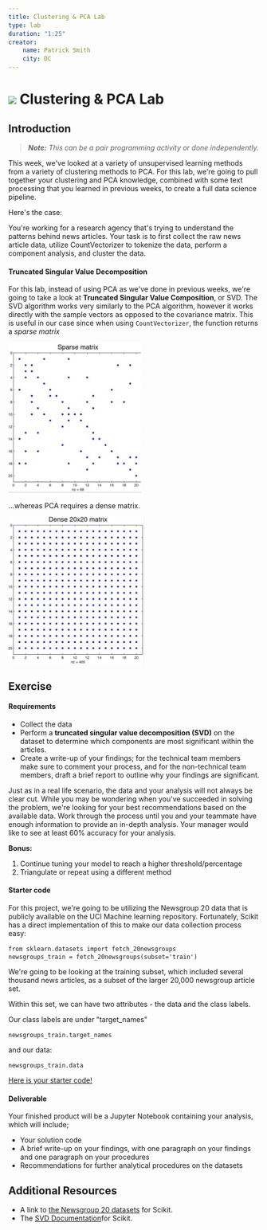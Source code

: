```yaml
---
title: Clustering & PCA Lab
type: lab
duration: "1:25"
creator:
    name: Patrick Smith
    city: DC
---
```


# ![](https://ga-dash.s3.amazonaws.com/production/assets/logo-9f88ae6c9c3871690e33280fcf557f33.png) Clustering & PCA Lab

## Introduction

> ***Note:*** _This can be a pair programming activity or done independently._

This week, we've looked at a variety of unsupervised learning methods from a variety of clustering methods to PCA. For this lab, we're going to pull together your clustering and PCA knowledge, combined with some text processing that you learned in previous weeks, to create a full data science pipeline.

Here's the case: 

You're working for a research agency that's trying to understand the patterns behind news articles. Your task is to first collect the raw news article data, utilize CountVectorizer to tokenize the data, perform a component analysis, and cluster the data.

#### Truncated Singular Value Decomposition ####

For this lab, instead of using PCA as we've done in previous weeks, we're going to take a look at **Truncated Singular Value Composition**, or SVD. The SVD algorithm works very similarly to the PCA algorithm, however it works directly with the sample vectors as opposed to the covariance matrix. This is useful in our case since when using ```CountVectorizer```, the function returns a *sparse matrix*

![](./images/sparse.png)

...whereas PCA requires a dense matrix. 

![](./images/dense.png)

## Exercise

#### Requirements

- Collect the data
- Perform a **truncated singular value decomposition (SVD)** on the dataset to determine which components are most significant within the articles.
- Create a write-up of your findings; for the technical team members make sure to comment your process, and for the non-technical team members, draft a brief report to outline why your findings are significant.

Just as in a real life scenario, the data and your analysis will not always be clear cut. While you may be wondering when you've succeeded in solving the problem, we're looking for your best recommendations based on the available data. Work through the process until you and your teammate have enough information to provide an in-depth analysis. Your manager would like to see at least 60% accuracy for your analysis.

**Bonus:**

1. Continue tuning your model to reach a higher threshold/percentage
2. Triangulate or repeat using a different method

#### Starter code

For this project, we're going to be utilizing the Newsgroup 20 data that is publicly available on the UCI Machine learning repository. Fortunately, Scikit has a direct implementation of this to make our data collection process easy:

```
from sklearn.datasets import fetch_20newsgroups
newsgroups_train = fetch_20newsgroups(subset='train')
```

We're going to be looking at the training subset, which included several thousand news articles, as a subset of the larger 20,000 newsgroup article set. 

Within this set, we can have two attributes - the data and the class labels. 

Our class labels are under "target_names" 

```
newsgroups_train.target_names
```

and our data:

```
newsgroups_train.data
```

[Here is your starter code!](./code/starter-code.ipynb)

#### Deliverable ####

Your finished product will be a Jupyter Notebook containing your analysis, which will include;

- Your solution code
- A brief write-up on your findings, with one paragraph on your findings and one paragraph on your procedures
- Recommendations for further analytical procedures on the datasets


## Additional Resources

- A link to [the Newsgroup 20 datasets](http://scikit-learn.org/stable/datasets/twenty_newsgroups.html) for Scikit. 
- The [SVD Documentation](http://scikit-learn.org/stable/modules/generated/sklearn.decomposition.TruncatedSVD.html)for Scikit. 
